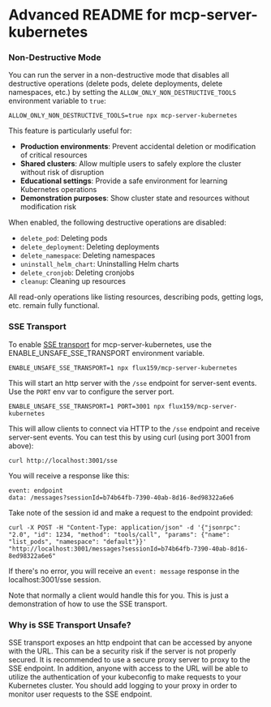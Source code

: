 # Advanced README for mcp-server-kubernetes

### Non-Destructive Mode

You can run the server in a non-destructive mode that disables all destructive operations (delete pods, delete deployments, delete namespaces, etc.) by setting the `ALLOW_ONLY_NON_DESTRUCTIVE_TOOLS` environment variable to `true`:

```shell
ALLOW_ONLY_NON_DESTRUCTIVE_TOOLS=true npx mcp-server-kubernetes
```

This feature is particularly useful for:

- **Production environments**: Prevent accidental deletion or modification of critical resources
- **Shared clusters**: Allow multiple users to safely explore the cluster without risk of disruption
- **Educational settings**: Provide a safe environment for learning Kubernetes operations
- **Demonstration purposes**: Show cluster state and resources without modification risk

When enabled, the following destructive operations are disabled:

- `delete_pod`: Deleting pods
- `delete_deployment`: Deleting deployments
- `delete_namespace`: Deleting namespaces
- `uninstall_helm_chart`: Uninstalling Helm charts
- `delete_cronjob`: Deleting cronjobs
- `cleanup`: Cleaning up resources

All read-only operations like listing resources, describing pods, getting logs, etc. remain fully functional.

### SSE Transport

To enable [SSE transport](https://modelcontextprotocol.io/docs/concepts/transports#server-sent-events-sse) for mcp-server-kubernetes, use the ENABLE_UNSAFE_SSE_TRANSPORT environment variable.

```shell
ENABLE_UNSAFE_SSE_TRANSPORT=1 npx flux159/mcp-server-kubernetes
```

This will start an http server with the `/sse` endpoint for server-sent events. Use the `PORT` env var to configure the server port.

```shell
ENABLE_UNSAFE_SSE_TRANSPORT=1 PORT=3001 npx flux159/mcp-server-kubernetes
```

This will allow clients to connect via HTTP to the `/sse` endpoint and receive server-sent events. You can test this by using curl (using port 3001 from above):

```shell
curl http://localhost:3001/sse
```

You will receive a response like this:

```
event: endpoint
data: /messages?sessionId=b74b64fb-7390-40ab-8d16-8ed98322a6e6
```

Take note of the session id and make a request to the endpoint provided:

```shell
curl -X POST -H "Content-Type: application/json" -d '{"jsonrpc": "2.0", "id": 1234, "method": "tools/call", "params": {"name": "list_pods", "namespace": "default"}}'  "http://localhost:3001/messages?sessionId=b74b64fb-7390-40ab-8d16-8ed98322a6e6"
```

If there's no error, you will receive an `event: message` response in the localhost:3001/sse session.

Note that normally a client would handle this for you. This is just a demonstration of how to use the SSE transport.

### Why is SSE Transport Unsafe?

SSE transport exposes an http endpoint that can be accessed by anyone with the URL. This can be a security risk if the server is not properly secured. It is recommended to use a secure proxy server to proxy to the SSE endpoint. In addition, anyone with access to the URL will be able to utilize the authentication of your kubeconfig to make requests to your Kubernetes cluster. You should add logging to your proxy in order to monitor user requests to the SSE endpoint.
